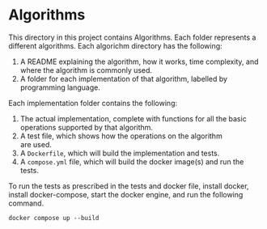 # Algorithms

This directory in this project contains Algorithms.
Each folder represents a different algorithms.
Each algorichm directory has the following:
1. A README explaining the algorithm, how it works, time complexity, and where 
the algorithm is commonly used.
2. A folder for each implementation of that algorithm, labelled by 
programming language.

Each implementation folder contains the following:
1. The actual implementation, complete with functions for all the basic 
operations supported by that algorithm.
2. A test file, which shows how the operations on the algorithm  
are used.
3. A `Dockerfile`, which will build the implementation and tests.
4. A `compose.yml` file, which will build the docker image(s) and run the tests.

To run the tests as prescribed in the tests and docker file, install docker,
install docker-compose, start the docker engine, and run the following command.

```
docker compose up --build
```

